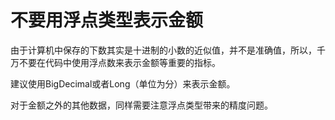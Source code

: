 # 不要用浮点类型表示金额

由于计算机中保存的下数其实是十进制的小数的近似值，并不是准确值，所以，千万不要在代码中使用浮点数来表示金额等重要的指标。

建议使用BigDecimal或者Long（单位为分）来表示金额。

对于金额之外的其他数据，同样需要注意浮点类型带来的精度问题。